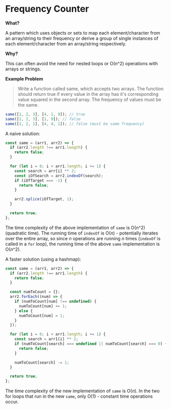# Frequency Counter

**What?**

A pattern which uses objects or sets to map each element/character from an array/string to their frequency or derive a group of single instances of each element/character from an array/string respectively.

**Why?**

This can often avoid the need for nested loops or O(_n_^2) operations with arrays or strings.

**Example Problem**

> Write a function called same, which accepts two arrays. The function should return true if every value in the array has it's corresponding value squared in the second array. The frequency of values must be the same.

```js
same([1, 2, 3], [4, 1, 9]); // true
same([1, 2, 3], [1, 9]); // false
same([1, 2, 1], [4, 4, 1]); // false (must be same frequency)
```

A naive solution:

```js
const same = (arr1, arr2) => {
  if (arr2.length !== arr1.length) {
    return false;
  }

  for (let i = 0; i < arr1.length; i += 1) {
    const search = arr[i] ** 2;
    const iOfSearch = arr2.indexOf(search);
    if (iOfTarget === -1) {
      return false;
    }

    arr2.splice(iOfTarget, 1);
  }

  return true;
};
```

The time complexity of the above implementation of `same` is O(_n_^2) (quadratic time). The running time of `indexOf` is O(_n_) - potentially iterates over the entire array, so since _n_ operations are running _n_ times (`indexOf` is called in a `for` loop), the running time of the above `same` implementation is O(_n_^2).

A faster solution (using a hashmap):

```js
const same = (arr1, arr2) => {
  if (arr2.length !== arr1.length) {
    return false;
  }

  const numToCount = {};
  arr2.forEach((num) => {
    if (numToCount[num] !== undefined) {
      numToCount[num] += 1;
    } else {
      numToCount[num] = 1;
    }
  });

  for (let i = 0; i < arr1.length; i += 1) {
    const search = arr1[i] ** 2;
    if (numToCount[search] === undefined || numToCount[search] === 0) {
      return false;
    }

    numToCount[search] -= 1;
  }

  return true;
};
```

The time complexity of the new implementation of `same` is O(_n_). In the two for loops that run in the new `same`, only O(1) - constant time operations occur.
